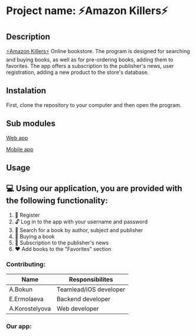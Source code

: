 # Project name: ⚡️Amazon Killers⚡️
Description
------------------
[⚡️Amazon Killers⚡️](https://docs.google.com/document/d/1Uat05_jr9F2NvNvgvIXrLx56zgy4ELho-74RudzuuG8/edit) Online bookstore. The program is designed for searching and buying books, as well as for pre-ordering books, adding them to favorites. The app offers a subscription to the publisher's news, user registration, adding a new product to the store's database.

Instalation
---------------
First, clone the repository to your computer and then open the program.

Sub modules
---------------
[Web app](https://github.com/fpmi-hci/proekt13-web-amazon-killers)

[Mobile app](https://github.com/fpmi-hci/proekt13-mobile-amazon-killers)

Usage
------------------
💻 Using our application, you are provided with the following functionality:
----------------------------------------------------------------------------------------------------------- 
1. 📝 Register
2. 🔓 Log in to the app with your username and password
3. 🔎 Search for a book by author, subject and publisher
4. 💸 Buying a book
5. 📰 Subscription to the publisher's news
6. ❤ Add books to the "Favorites" section

### Contributing:
Name | Responsibilites
------------|-------------
   A.Bokun | Teamlead/iOS developer
   E.Ermolaeva | Backend developer
   A.Korostelyova | Web developer
   
 ### Our app:
